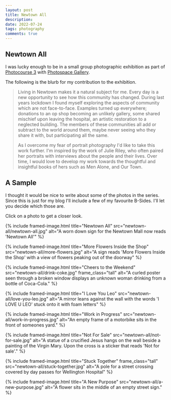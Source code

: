 ```yaml
---
layout: post
title: Newtown All
description: 
date: 2022-07-24
tags: photography
comments: true
---
```


## Newtown All

I was lucky enough to be in a small group photographic exhibition as part of [Photocourse 3](http://www.photocoursenz.com/courses.html) with [Photospace Gallery](http://www.photospacegallery.com/).

The following is the blurb for my contribution to the exhibition.

> Living in Newtown makes it a natural subject for me.
> Every day is a new opportunity to see how this community has changed.
> During last years lockdown I found myself exploring the aspects of community which are not face-to-face.
> Examples turned up everywhere; donations to an op shop becoming an unlikely gallery, some shared mischief upon leaving the hospital, an artistic restoration to a neglected building.
> The members of these communities all add or subtract to the world around them, maybe never seeing who they share it with, but participating all the same.
>
> As I overcome my fear of portrait photography I'd like to take this work further.
> I'm inspired by the work of Julie Riley, who often paired her portraits with interviews about the people and their lives.
> Over time, I would love to develop my work towards the thoughtful and insightful books of hers such as Men Alone, and Our Town.

## A Sample

I thought it would be nice to write about some of the photos in the series. Since this is just for my blog I'll include a few of my favourite B-Sides. I'll let you decide which those are.

Click on a photo to get a closer look.

{%
  include framed-image.html
  title="Newtown All"
  src="newtown-all/newtown-all.jpg"
  alt="A worn down sign for the Newtown Mall now reads 'Newtown All'"
%}

{%
  include framed-image.html
  title="More Flowers Inside the Shop"
  src="newtown-all/more-flowers.jpg"
  alt="A sign reads 'More Flowers Inside the Shop' with a view of flowers peaking out of the doorway"
%}

{%
  include framed-image.html
  title="Cheers to the Weekend"
  src="newtown-all/drink-coke.jpg"
  frame_class="tall"
  alt="A curled poster seen through a broken window displays an unknown woman drinking from a bottle of Coca-Cola."
%}

{%
  include framed-image.html
  title="I Love You Leo"
  src="newtown-all/love-you-leo.jpg"
  alt="A mirror leans against the wall with the words 'I LOVE U LEO' stuck onto it with foam letters"
%}

{%
  include framed-image.html
  title="Work in Progress"
  src="newtown-all/work-in-progress.jpg"
  alt="An empty frame of a motorbike sits in the front of someones yard."
%}

{%
  include framed-image.html
  title="Not For Sale"
  src="newtown-all/not-for-sale.jpg"
  alt="A statue of a crucified Jesus hangs on the wall beside a painting of the Virgin Mary. Upon the cross is a sticker that reads 'Not for sale'."
%}

{%
  include framed-image.html
  title="Stuck Together"
  frame_class="tall"
  src="newtown-all/stuck-together.jpg"
  alt="A pole for a street crossing covered by day passes for Wellington Hospital"
%}

{%
  include framed-image.html
  title="A New Purpose"
  src="newtown-all/a-new-purpose.jpg"
  alt="A flower sits in the middle of an empty street sign."
%}
